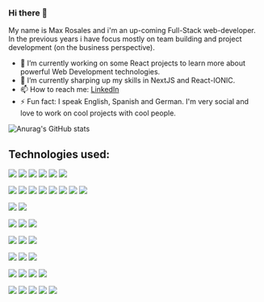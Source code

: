 ### Hi there 👋

<!--
**roswerk/roswerk** is a ✨ _special_ ✨ repository because its `README.md` (this file) appears on your GitHub profile.
-->

My name is Max Rosales and i'm an up-coming Full-Stack web-developer. In the previous years i have focus mostly on team building and project development (on the business perspective).

- 🔭 I’m currently working on some React projects to learn more about powerful Web Development technologies.
- 🌱 I’m currently sharping up my skills in NextJS and React-IONIC.
- 📫 How to reach me: <a href="https://www.linkedin.com/in/maximilian-rosales/" target="_blank">LinkedIn</a>
- ⚡ Fun fact: I speak English, Spanish and German. I'm very social and love to work on cool projects with cool people. 



![Anurag's GitHub stats](https://github-readme-stats.vercel.app/api?username=roswerk&show_icons=true&theme=dark)









## Technologies used:
<p>
  <img src="https://img.shields.io/badge/HTML-05122A?style=flat&logo=HTML5">
  <img src="https://img.shields.io/badge/CSS-05122A?style=flat&logo=CSS3&logoColor=2965F1">
  <img src="https://img.shields.io/badge/Sass-05122A?style=flat&logo=Sass">
  <img src="https://img.shields.io/badge/JavaScript-05122A?style=flat&logo=JavaScript">
  <img src="https://img.shields.io/badge/jQuery-05122A?style=flat&logo=jQuery&logoColor=37A2EA">
  <img src="https://img.shields.io/badge/Python-05122A?style=flat&logo=Python">
</p>

<p>
  <img src="https://img.shields.io/badge/Node.js-05122A?style=flat&logo=Node.js">
  <img src="https://img.shields.io/badge/Express-05122A?style=flat&logo=Express">
  <img src="https://img.shields.io/badge/npm-05122A?style=flat&logo=npm">
  <img src="https://img.shields.io/badge/JSON-05122A?style=flat&logo=JSON&logoColor=B1B1B1">
  <img src="https://img.shields.io/badge/JWT-05122A?style=flat&logo=JSON-Web-Tokens">
  <img src="https://img.shields.io/badge/MongoDB-05122A?style=flat&logo=MongoDB">
  <img src="https://img.shields.io/badge/PostgreSQL-05122A?style=flat&logo=PostgreSQL">
  <img src="https://img.shields.io/badge/MySQL-05122A?style=flat&logo=MySQL&logoColor=FFFFFF">
</p>

<p>
  <img src="https://img.shields.io/badge/React-05122A?style=flat&logo=React">
  <img src="https://img.shields.io/badge/Redux-05122A?style=flat&logo=Redux&logoColor=79589F">
</p>

<p>
  <img src="https://img.shields.io/badge/Bootstrap-05122A?style=flat&logo=Bootstrap">
  <img src="https://img.shields.io/badge/Material%20Design-05122A?style=flat&logo=Material-Design&logoColor=FFFFFF">
  <img src="https://img.shields.io/badge/Material%20UI-05122A?style=flat&logo=Material-UI&logoColor=37A2EA"">
</p>

<p>
  <img src="https://img.shields.io/badge/Git-05122A?style=flat&logo=Git">
  <img src="https://img.shields.io/badge/GitHub-05122A?style=flat&logo=GitHub">
  <img src="https://img.shields.io/badge/Markdown-05122A?style=flat&logo=Markdown">
</p>

<p>
  <img src="https://img.shields.io/badge/Amazon%20AWS-05122A?style=flat&logo=Amazon-AWS&logoColor=F79919">
  <img src="https://img.shields.io/badge/Heroku-05122A?style=flat&logo=Heroku&logoColor=79589F">
  <img src="https://img.shields.io/badge/Netlify-05122A?style=flat&logo=Netlify">
</p>

<p>
  <img src="https://img.shields.io/badge/Postman-05122A?style=flat&logo=Postman">
  <img src="https://img.shields.io/badge/Jest-05122A?style=flat&logo=Jest&logoColor=944058">
  <img src="https://img.shields.io/badge/Cucumber-05122A?style=flat&logo=Cucumber">
  <img src="https://img.shields.io/badge/Puppeteer-05122A?style=flat&logo=Puppeteer">
</p>

<p>
  <img src="https://img.shields.io/badge/Visual%20Studio%20Code-05122A?style=flat&logo=Visual-Studio-Code&logoColor=37A2EA">
  <img src="https://img.shields.io/badge/ESLint-05122A?style=flat&logo=ESLint&logoColor=79589F">
  <img src="https://img.shields.io/badge/Prettier-05122A?style=flat&logo=Prettier">
  <img src="https://img.shields.io/badge/Trello-05122A?style=flat&logo=Trello&logoColor=37A2EA">
  <img src="https://img.shields.io/badge/InVision-05122A?style=flat&logo=InVision">
</p>


